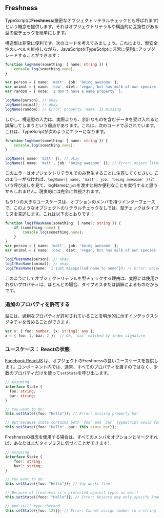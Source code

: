 ## Freshness

TypeScriptは**Freshness**(厳密なオブジェクトリテラルチェックとも呼ばれます)という概念を提供します。それはオブジェクトリテラルや構造的に互換性がある型の型チェックを簡単にします。

構造型は非常に便利です。次のコードを考えてみましょう。これにより、型安全性のレベルを維持しながら、JavaScriptをTypeScriptに非常に便利にアップグレードすることができます：

```ts
function logName(something: { name: string }) {
    console.log(something.name);
}

var person = { name: 'matt', job: 'being awesome' };
var animal = { name: 'cow', diet: 'vegan, but has milk of own species' };
var random = { note: `I don't have a name property` };

logName(person); // okay
logName(animal); // okay
logName(random); // Error: property `name` is missing
```

しかし、構造型の入力は、実際よりも、余計なものを含むデータを受け入れると誤解してしまうという弱点があります。これは、次のコードで示されています。これは、TypeScriptが次のようにエラーになります。

```ts
function logName(something: { name: string }) {
    console.log(something.name);
}

logName({ name: 'matt' }); // okay
logName({ name: 'matt', job: 'being awesome' }); // Error: object literals must only specify known properties. `job` is excessive here.
```

このエラーはオブジェクトリテラルでのみ発生することに注意してください。このエラーがなければ、`logName({ name: 'matt', job: 'being awesome' })`という呼び出しを見て、logNameに`job`を渡すと何か便利なことを実行すると思うかもしれません。現実的には完全に無視されます。

もう1つの大きなユースケースは、オプションのメンバを持つインターフェースで、このようなオブジェクトのリテラルチェックなしでは、型チェックはタイプミスを見逃します。これは以下のとおりです：

```ts
function logIfHasName(something: { name?: string }) {
    if (something.name) {
        console.log(something.name);
    }
}
var person = { name: 'matt', job: 'being awesome' };
var animal = { name: 'cow', diet: 'vegan, but has milk of own species' };

logIfHasName(person); // okay
logIfHasName(animal); // okay
logIfHasName({neme: 'I just misspelled name to neme'}); // Error: object literals must only specify known properties. `neme` is excessive here.
```

このようにしてオブジェクトリテラルを型チェックする理由は、実際には使用されないプロパティは、ほとんどの場合、タイプミスまたは誤解によるものだからです。

### 追加のプロパティを許可する

型には、過剰なプロパティが許可されていることを明示的に示すインデックスシグネチャを含めることができます。

```ts
var x: { foo: number, [x: string]: any };
x = { foo: 1, baz: 2 };  // Ok, `baz` matched by index signature
```

### ユースケース： Reactの状態

[Facebook ReactJS](https://facebook.github.io/react/) は、オブジェクトのFreshnessの良いユースケースを提供します。コンポーネント内では、通常、すべてのプロパティを渡すのではなく、少数のプロパティだけを使って`setState`を呼び出します。

```ts
// Assuming
interface State {
  foo: string;
  bar: string;
}

// You want to do: 
this.setState({foo: "Hello"}); // Error: missing property bar

// But because state contains both `foo` and `bar` TypeScript would force you to do: 
this.setState({foo: "Hello", bar: this.state.bar}};
```

Freshnessの概念を使用する場合は、すべてのメンバをオプションとマークすれば、あなたはまだタイプミスに気づくことができます!：

```ts
// Assuming
interface State {
    foo?: string;
    bar?: string;
}

// You want to do: 
this.setState({foo: "Hello"}); // Yay works fine!

// Because of freshness it's protected against typos as well!
this.setState({foos: "Hello"}}; // Error: Objects may only specify known properties

// And still type checked
this.setState({foo: 123}}; // Error: Cannot assign number to a string
```
